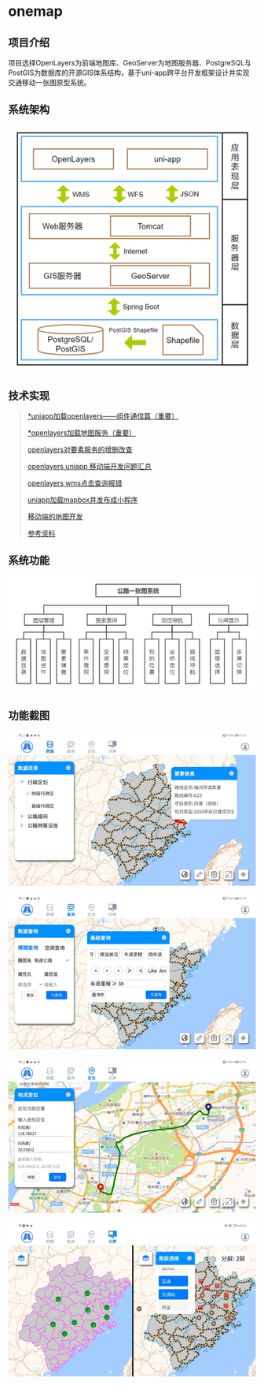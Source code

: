 # onemap

## 项目介绍

项目选择OpenLayers为前端地图库、GeoServer为地图服务器、PostgreSQL与PostGIS为数据库的开源GIS体系结构，基于uni-app跨平台开发框架设计并实现交通移动一张图原型系统。



## 系统架构

![image-20230619151845973](./doc/images/image-20230619151845973.png)



## 技术实现

> [*uniapp加载openlayers——组件通信篇（重要）](https://chance7bin.github.io/posts/map/uniapp%E5%8A%A0%E8%BD%BDopenlayers%E7%BB%84%E4%BB%B6%E9%80%9A%E4%BF%A1%E7%AF%87/)
>
> [*openlayers加载地图服务（重要）](https://chance7bin.github.io/posts/map/openlayers%E5%8A%A0%E8%BD%BD%E5%9C%B0%E5%9B%BE%E6%9C%8D%E5%8A%A1/)
>
> [openlayers对要素服务的增删改查](https://chance7bin.github.io/posts/map/openlayers%E5%AF%B9%E8%A6%81%E7%B4%A0%E6%9C%8D%E5%8A%A1%E7%9A%84%E5%A2%9E%E5%88%A0%E6%94%B9%E6%9F%A5/)
>
> [openlayers uniapp 移动端开发问题汇总](https://chance7bin.github.io/posts/map/openlayers-uniapp-%E7%A7%BB%E5%8A%A8%E7%AB%AF%E5%BC%80%E5%8F%91%E9%97%AE%E9%A2%98%E6%B1%87%E6%80%BB/)
>
> [openlayers wms点击查询报错](https://chance7bin.github.io/posts/map/openlayers-wms%E7%82%B9%E5%87%BB%E6%9F%A5%E8%AF%A2%E6%8A%A5%E9%94%99/)
>
> [uniapp加载mapbox并发布成小程序](https://chance7bin.github.io/posts/map/uniapp%E5%8A%A0%E8%BD%BDmapbox%E5%B9%B6%E5%8F%91%E5%B8%83%E6%88%90%E5%B0%8F%E7%A8%8B%E5%BA%8F/)
>
> [移动端的地图开发](https://chance7bin.github.io/posts/map/%E7%A7%BB%E5%8A%A8%E7%AB%AF%E7%9A%84%E5%9C%B0%E5%9B%BE%E5%BC%80%E5%8F%91/)
>
> [参考资料](https://chance7bin.github.io/posts/map/%E5%8F%82%E8%80%83%E8%B5%84%E6%96%99/)



## 系统功能

![image-20230619151855106](./doc/images/image-20230619151855106.png)



## 功能截图

![image-20230619152012770](./doc/images/image-20230619152012770.png) 

![image-20230619152016180](./doc/images/image-20230619152016180.png) 

![image-20230619152019480](./doc/images/image-20230619152019480.png) 

![image-20230619152023436](./doc/images/image-20230619152023436.png) 
